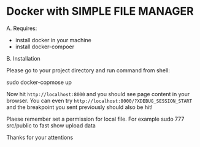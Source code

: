 # Docker with  SIMPLE FILE MANAGER


A. Requires:
- install docker in your machine
- install docker-compoer


B. Installation

Please go to your project directory and run command from shell:

sudo docker-copmose up

Now hit `http://localhost:8000` and you should see page content in your browser. 
You can even try `http://localhost:8000/?XDEBUG_SESSION_START` and the breakpoint you sent previously should also be hit!

Plaese remember set a permission for local file.
For example 
sudo 777 src/public to fast show upload data

Thanks for your attentions


